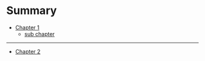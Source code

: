 # Summary

- [Chapter 1](./chapter_1.md)
    - [sub chapter](./chapter_1_sub.md)
---
- [Chapter 2](./chapter_1.md)
